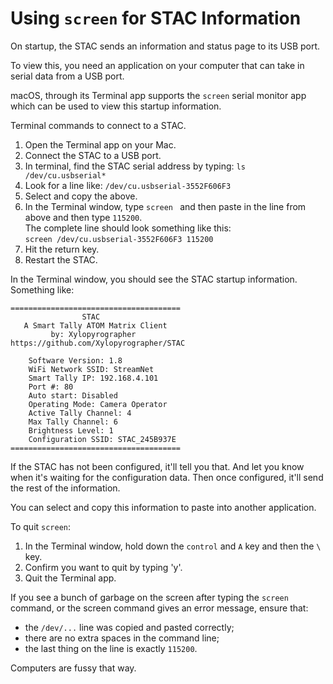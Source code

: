 # Using `screen` for STAC Information

On startup, the STAC sends an information and status page to its USB port.

To view this, you need an application on your computer that can take in serial data from a USB port.

macOS, through its Terminal app supports the `screen` serial monitor app which can be used to view this startup information.

Terminal commands to connect to a STAC.

1. Open the Terminal app on your Mac.
1. Connect the STAC to a USB port.
1. In terminal, find the STAC serial address by typing:
`ls /dev/cu.usbserial*`
1. Look for a line like: `/dev/cu.usbserial-3552F606F3`
1. Select and copy the above.
1. In the Terminal window, type `screen ` and then paste in the line from above and then type `115200`. <br>The complete line should look something like this:<br>
`screen /dev/cu.usbserial-3552F606F3 115200`
1. Hit the return key.
1. Restart the STAC.

In the Terminal window, you should see the STAC startup information.
Something like:

```
======================================
                STAC
   A Smart Tally ATOM Matrix Client
         by: Xylopyrographer
https://github.com/Xylopyrographer/STAC

    Software Version: 1.8
    WiFi Network SSID: StreamNet
    Smart Tally IP: 192.168.4.101
    Port #: 80
    Auto start: Disabled
    Operating Mode: Camera Operator
    Active Tally Channel: 4
    Max Tally Channel: 6
    Brightness Level: 1
    Configuration SSID: STAC_245B937E
======================================

```
If the STAC has not been configured, it'll tell you that. And let you know when it's waiting for the configuration data. Then once configured, it'll send the rest of the information.

You can select and copy this information to paste into another application.

To quit `screen`:

1. In the Terminal window, hold down the `control` and `A` key and then the `\` key.
1. Confirm you want to quit by typing 'y'.
1. Quit the Terminal app.

If you see a bunch of garbage on the screen after typing the `screen` command, or the screen command gives an error message, ensure that:

* the `/dev/...` line was copied and pasted correctly;
* there are no extra spaces in the command line;
* the last thing on the line is exactly `115200`.

Computers are fussy that way.
